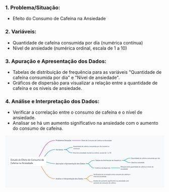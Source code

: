 
### 1. **Problema/Situação:**
- Efeito do Consumo de Cafeína na Ansiedade
### 2. **Variáveis:**
- Quantidade de cafeína consumida por dia (numérica contínua)
- Nível de ansiedade (numérica ordinal, escala de 1 a 10)
### 3. **Apuração e Apresentação dos Dados:**
- Tabelas de distribuição de frequência para as variáveis "Quantidade de cafeína consumida por dia" e "Nível de ansiedade".
- Gráficos de dispersão para visualizar a relação entre a quantidade de cafeína e os níveis de ansiedade.
### 4. **Análise e Interpretação dos Dados:**
- Verificar a correlação entre o consumo de cafeína e o nível de ansiedade.
- Analisar se há um aumento significativo na ansiedade com o aumento do consumo de cafeína.

<img src="img/1_MapaMental.png">
